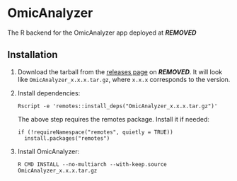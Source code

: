 # OmicAnalyzer

The R backend for the OmicAnalyzer app deployed at
***REMOVED***

## Installation

1. Download the tarball from the [releases page][releases] on ***REMOVED***. It will
look like `OmicAnalyzer_x.x.x.tar.gz`, where `x.x.x` corresponds to the version.

    [releases]: https://***REMOVED***/***REMOVED***/OmicAnalyzer/releases

1. Install dependencies:

    ```
    Rscript -e 'remotes::install_deps("OmicAnalyzer_x.x.x.tar.gz")'
    ```
    
    The above step requires the remotes package. Install it if needed:
    
    ```
    if (!requireNamespace("remotes", quietly = TRUE))
      install.packages("remotes")
    ```

1. Install OmicAnalyzer:

    ```
    R CMD INSTALL --no-multiarch --with-keep.source OmicAnalyzer_x.x.x.tar.gz
    ```
